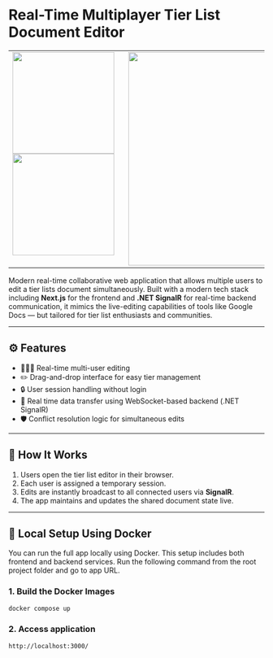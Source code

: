 # Real-Time Multiplayer Tier List Document Editor

<table width="100%">
  <tr>
    <td style="vertical-align: top; width: 40%;">
      <img src="screenshots/collab1.png" width="200" /><br/>
      <img src="screenshots/collab2.png" width="200" />
    </td>
    <td style="vertical-align: top; width: 60%; padding-left: 20px;">
      <img src="screenshots/collab3.png" width="420" />
    </td>
  </tr>
</table>




Modern real-time collaborative web application that allows multiple users to edit a tier lists document simultaneously. Built with a modern tech stack including **Next.js** for the frontend and **.NET SignalR** for real-time backend communication, it mimics the live-editing capabilities of tools like Google Docs — but tailored for tier list enthusiasts and communities.

---

## ⚙️ Features

- 🧑‍🤝‍🧑 Real-time multi-user editing
- ✏️ Drag-and-drop interface for easy tier management
- 🔒 User session handling without login
- 📶 Real time data transfer using WebSocket-based backend (.NET SignalR)
- 🛡️ Conflict resolution logic for simultaneous edits

---

## 🧠 How It Works

1. Users open the tier list editor in their browser.
2. Each user is assigned a temporary session.
3. Edits are instantly broadcast to all connected users via **SignalR**.
4. The app maintains and updates the shared document state live.

---

## 🐳 Local Setup Using Docker

You can run the full app locally using Docker. This setup includes both frontend and backend services. Run the following command from the root project folder and go to app URL.

### 1. Build the Docker Images

```bash
docker compose up
```

### 2. Access application
```bash
http://localhost:3000/
```
